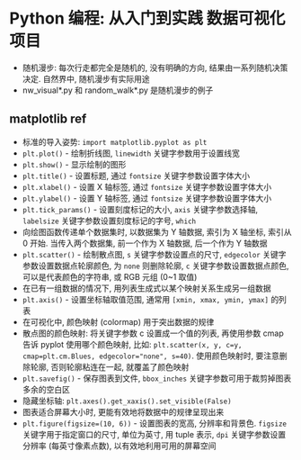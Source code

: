 # Python 编程: 从入门到实践 数据可视化项目

- 随机漫步: 每次行走都完全是随机的, 没有明确的方向, 结果由一系列随机决策决定. 自然界中, 随机漫步有实际用途
- nw\_visual\*.py 和 random\_walk\*.py 是随机漫步的例子

## matplotlib ref

- 标准的导入姿势: `import matplotlib.pyplot as plt`
- `plt.plot()` - 绘制折线图, `linewidth` 关键字参数用于设置线宽
- `plt.show()` - 显示绘制的图形
- `plt.title()` - 设置标题, 通过 `fontsize` 关键字参数设置字体大小
- `plt.xlabel()` - 设置 X 轴标签, 通过 `fontsize` 关键字参数设置字体大小
- `plt.ylabel()` - 设置 Y 轴标签, 通过 `fontsize` 关键字参数设置字体大小
- `plt.tick_params()` - 设置刻度标记的大小, `axis` 关键字参数选择轴, `labelsize` 关键字参数设置刻度标记的字号, `which`
- 向绘图函数传递单个数据集时, 以数据集为 Y 轴数据, 索引为 X 轴坐标, 索引从 0 开始. 当传入两个数据集, 前一个作为 X 轴数据, 后一个作为 Y 轴数据
- `plt.scatter()` - 绘制散点图, `s` 关键字参数设置点的尺寸, `edgecolor` 关键字参数设置数据点轮廓颜色, 为 `none` 则删除轮廓, `c` 关键字参数设置数据点颜色, 可以是代表颜色的字符串, 或 RGB 元组 (0~1 取值)
- 在已有一组数据的情况下, 用列表生成式以某个映射关系生成另一组数据
- `plt.axis()` - 设置坐标轴取值范围, 通常用 `[xmin, xmax, ymin, ymax]` 的列表
- 在可视化中, 颜色映射 (colormap) 用于突出数据的规律
- 散点图的颜色映射: 将关键字参数 c 设置成一个值的列表, 再使用参数 cmap 告诉 pyplot 使用哪个颜色映射, 比如: `plt.scatter(x, y, c=y, cmap=plt.cm.Blues, edgecolor="none", s=40)`. 使用颜色映射时, 要注意删除轮廓, 否则轮廓粘连在一起, 就覆盖了颜色映射
- `plt.savefig()` - 保存图表到文件, `bbox_inches` 关键字参数可用于裁剪掉图表多余的空白区
- 隐藏坐标轴: `plt.axes().get_xaxis().set_visible(False)`
- 图表适合屏幕大小时, 更能有效地将数据中的规律呈现出来
- `plt.figure(figsize=(10, 6))` - 设置图表的宽高, 分辨率和背景色. `figsize` 关键字用于指定窗口的尺寸, 单位为英寸, 用 tuple 表示, `dpi` 关键字参数设置分辨率 (每英寸像素点数), 以有效地利用可用的屏幕空间

